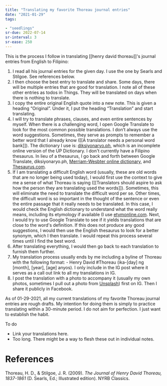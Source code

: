 ```yaml
---
title: "Translating my favorite Thoreau journal entries"
date: "2021-01-29"
tags:

- "seedlings"
sr-due: 2022-07-14
sr-interval: 3
sr-ease: 250
---
```


This is the process I follow in translating [[henry david thoreau]]'s journal entries from English to Filipino:

1. I read all his journal entries for the given day. I use the one by Searls and Stilgoe. See references below.
2. I then choose the best entry to translate and share. Some days, there will be multiple entries that are good for translation. I note all of these other entries as todos in Things. They will be translated on days when there is nothing to translate.
3. I copy the entire original English quote into a new note. This is given a heading “Original”. Under it, I put the heading “Translation” and start translating.
4. I will try to translate phrases, clauses, and even entire sentences by myself. When there is a challenging word, I open Google Translate to look for the most common possible translations. I don’t always use the word suggestions. Sometimes, they serve as prompts to remember a better word that I already know ([[A translator needs a personal word bank]]). The dictionary I use is: [diksiyonaryo.ph](http://diksiyonaryo.ph/), which is an incomplete online version of the UP Dictionary. I don't currently have a Filipino thesaurus. In lieu of a thesaurus, I go back and forth between Google Translate, diksiyonaryo.ph, [Merriam-Wesbter online dictionary](https://www.merriam-webster.com/), and [Thesaurus.com](https://www.thesaurus.com/).
5. If I am translating a difficult English word (usually, these are old words that are no longer being used today), I would first use the context to give me a sense of what Thoreau is saying ([[Translators should aspire to ask how the person they are translating used the words]]). Sometimes, this will eliminate the need to translate the difficult word per se. Other times, the difficult word is so important in the thought of the sentence or even the entire passage that it really needs to be translated. In this case, I would check the English dictionary to understand what the word really means, including its etymology if available (I use [etymonline.com](https://www.etymonline.com/). Next, I would try to use Google Translate to see if it yields translations that are close to the word's definition. If this does not produce any good suggestions, I would then use the English thesaurus to look for a better synonym, which I then translate. I would repeat this process several times until I find the best word.
6. After translating everything, I would then go back to each translation to furnish them further.
7. My translation process usually ends by me including a byline of Thoreau with the following format: - Henry David #Thoreau (ika-[day] ng [month], [year], [age] anyos). I only include in the IG post where it serves as a call out link to all my translations in IG.
8. I post the translation with a photo to accompany it (usually my own photos, sometimes I pull out a photo from [Unsplash](https://unsplash.com/)) first on IG. Then I share it publicly in Facebook.

As of 01-29-2021, all my current translations of my favorite Thoreau journal entries are rough drafts. My intention for doing them is simply to practice translating within a 30-minute period. I do not aim for perfection. I just want to establish the habit.

To do

- Link your translations here.
- Too long. There might be a way to flesh these out in individual notes.

# References

Thoreau, H. D., & Stilgoe, J. R. (2009). *The Journal of Henry David Thoreau, 1837-1861* (D. Searls, Ed.; Illustrated edition). NYRB Classics.